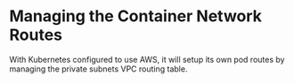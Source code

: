 # Managing the Container Network Routes

With Kubernetes configured to use AWS, it will setup its own pod routes by managing the private subnets VPC routing table.
